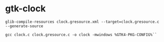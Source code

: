 # gtk-clock

    glib-compile-resources clock.gresource.xml --target=clock.gresource.c --generate-source

    gcc clock.c clock.gresource.c -o clock -mwindows %GTK4-PKG-CONFIG%``
